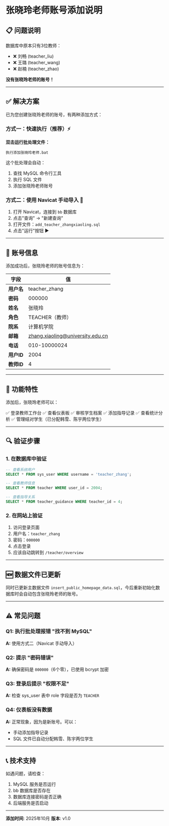 # 张晓玲老师账号添加说明

## 📋 问题说明

数据库中原本只有3位教师：
- ❌ 刘畅 (teacher_liu)
- ❌ 王璐 (teacher_wang)  
- ❌ 赵楠 (teacher_zhao)

**没有张晓玲老师的账号！**

---

## ✅ 解决方案

已为您创建张晓玲老师的账号，有两种添加方式：

### 方式一：快速执行（推荐）⚡

**双击运行批处理文件：**
```
执行添加张晓玲老师.bat
```

这个批处理会自动：
1. 查找 MySQL 命令行工具
2. 执行 SQL 文件
3. 添加张晓玲老师账号

### 方式二：使用 Navicat 手动导入 📱

1. 打开 Navicat，连接到 `bb` 数据库
2. 点击"查询" → "新建查询"
3. 打开文件：`add_teacher_zhangxiaoling.sql`
4. 点击"运行"按钮 ▶️

---

## 📝 账号信息

添加成功后，张晓玲老师的账号信息为：

| 字段 | 值 |
|------|-----|
| **用户名** | teacher_zhang |
| **密码** | 000000 |
| **姓名** | 张晓玲 |
| **角色** | TEACHER（教师） |
| **院系** | 计算机学院 |
| **邮箱** | zhang.xiaoling@university.edu.cn |
| **电话** | 010-10000024 |
| **用户ID** | 2004 |
| **教师ID** | 4 |

---

## 🎯 功能特性

添加后，张晓玲老师可以：

✅ 登录教师工作台
✅ 查看仪表板
✅ 审核学生档案
✅ 添加指导记录
✅ 查看统计分析
✅ 管理结对学生（已分配韩雪、陈宇两位学生）

---

## 🔍 验证步骤

### 1. 在数据库中验证

```sql
-- 查看系统用户
SELECT * FROM sys_user WHERE username = 'teacher_zhang';

-- 查看教师信息
SELECT * FROM teacher WHERE user_id = 2004;

-- 查看指导关系
SELECT * FROM teacher_guidance WHERE teacher_id = 4;
```

### 2. 在网站上验证

1. 访问登录页面
2. 用户名：`teacher_zhang`
3. 密码：`000000`
4. 点击登录
5. 应该自动跳转到 `/teacher/overview`

---

## 🆕 数据文件已更新

同时已更新主数据文件 `insert_public_homepage_data.sql`，今后重新初始化数据库时会自动包含张晓玲老师的账号。

---

## ⚠️ 常见问题

### Q1: 执行批处理报错 "找不到 MySQL"
**A:** 使用方式二（Navicat 手动导入）

### Q2: 提示 "密码错误"
**A:** 确保密码是 `000000`（6个零），已使用 bcrypt 加密

### Q3: 登录后提示 "权限不足"
**A:** 检查 sys_user 表中 role 字段是否为 `TEACHER`

### Q4: 仪表板没有数据
**A:** 正常现象，因为是新账号。可以：
- 手动添加指导记录
- SQL 文件已自动分配韩雪、陈宇两位学生

---

## 📞 技术支持

如遇问题，请检查：
1. MySQL 服务是否运行
2. bb 数据库是否存在
3. 数据库连接密码是否正确
4. 后端服务是否启动

---

**添加时间**: 2025年10月
**版本**: v1.0

